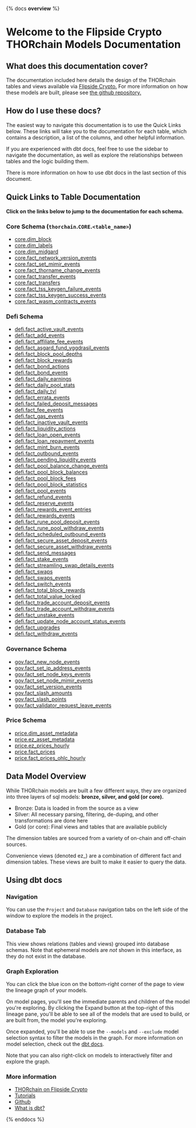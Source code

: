{% docs __overview__ %}

# Welcome to the Flipside Crypto THORchain Models Documentation

## **What does this documentation cover?**

The documentation included here details the design of the THORchain
tables and views available via [Flipside Crypto.](https://flipsidecrypto.xyz/insights/dashboards/thorchain) For more information on how these models are built, please see [the github repository.](https://github.com/FlipsideCrypto/thorchain-models)

## **How do I use these docs?**

The easiest way to navigate this documentation is to use the Quick Links below. These links will take you to the documentation for each table, which contains a description, a list of the columns, and other helpful information.

If you are experienced with dbt docs, feel free to use the sidebar to navigate the documentation, as well as explore the relationships between tables and the logic building them.

There is more information on how to use dbt docs in the last section of this document.

## **Quick Links to Table Documentation**

**Click on the links below to jump to the documentation for each schema.**

### Core Schema (`thorchain`.`CORE`.`<table_name>`)

- [core.dim_block](#!/model/model.thorchain_models.core__dim_block)
- [core.dim_labels](#!/model/model.thorchain_models.core__dim_labels)
- [core.dim_midgard](#!/model/model.thorchain_models.core__dim_midgard)
- [core.fact_network_version_events](#!/model/model.thorchain_models.core__fact_network_version_events)
- [core.fact_set_mimir_events](#!/model/model.thorchain_models.core__fact_set_mimir_events)
- [core.fact_thorname_change_events](#!/model/model.thorchain_models.core__fact_thorname_change_events)
- [core.fact_transfer_events](#!/model/model.thorchain_models.core__fact_transfer_events)
- [core.fact_transfers](#!/model/model.thorchain_models.core__fact_transfers)
- [core.fact_tss_keygen_failure_events](#!/model/model.thorchain_models.core__fact_tss_keygen_failure_events)
- [core.fact_tss_keygen_success_events](#!/model/model.thorchain_models.core__fact_tss_keygen_success_events)
- [core.fact_wasm_contracts_events](#!/model/model.thorchain_models.core__fact_wasm_contracts_events)

### Defi Schema

- [defi.fact_active_vault_events](#!/model/model.thorchain_models.defi__fact_active_vault_events)
- [defi.fact_add_events](#!/model/model.thorchain_models.defi__fact_add_events)
- [defi.fact_affiliate_fee_events](#!/model/model.thorchain_models.defi__fact_affiliate_fee_events)
- [defi.fact_asgard_fund_yggdrasil_events](#!/model/model.thorchain_models.defi__fact_asgard_fund_yggdrasil_events)
- [defi.fact_block_pool_depths](#!/model/model.thorchain_models.defi__fact_block_pool_depths)
- [defi.fact_block_rewards](#!/model/model.thorchain_models.defi__fact_block_rewards)
- [defi.fact_bond_actions](#!/model/model.thorchain_models.defi__fact_bond_actions)
- [defi.fact_bond_events](#!/model/model.thorchain_models.defi__fact_bond_events)
- [defi.fact_daily_earnings](#!/model/model.thorchain_models.defi__fact_daily_earnings)
- [defi.fact_daily_pool_stats](#!/model/model.thorchain_models.defi__fact_daily_pool_stats)
- [defi.fact_daily_tvl](#!/model/model.thorchain_models.defi__fact_daily_tvl)
- [defi.fact_errata_events](#!/model/model.thorchain_models.defi__fact_errata_events)
- [defi.fact_failed_deposit_messages](#!/model/model.thorchain_models.defi__fact_failed_deposit_messages)
- [defi.fact_fee_events](#!/model/model.thorchain_models.defi__fact_fee_events)
- [defi.fact_gas_events](#!/model/model.thorchain_models.defi__fact_gas_events)
- [defi.fact_inactive_vault_events](#!/model/model.thorchain_models.defi__fact_inactive_vault_events)
- [defi.fact_liquidity_actions](#!/model/model.thorchain_models.defi__fact_liquidity_actions)
- [defi.fact_loan_open_events](#!/model/model.thorchain_models.defi__fact_loan_open_events)
- [defi.fact_loan_repayment_events](#!/model/model.thorchain_models.defi__fact_loan_repayment_events)
- [defi.fact_mint_burn_events](#!/model/model.thorchain_models.defi__fact_mint_burn_events)
- [defi.fact_outbound_events](#!/model/model.thorchain_models.defi__fact_outbound_events)
- [defi.fact_pending_liquidity_events](#!/model/model.thorchain_models.defi__fact_pending_liquidity_events)
- [defi.fact_pool_balance_change_events](#!/model/model.thorchain_models.defi__fact_pool_balance_change_events)
- [defi.fact_pool_block_balances](#!/model/model.thorchain_models.defi__fact_pool_block_balances)
- [defi.fact_pool_block_fees](#!/model/model.thorchain_models.defi__fact_pool_block_fees)
- [defi.fact_pool_block_statistics](#!/model/model.thorchain_models.defi__fact_pool_block_statistics)
- [defi.fact_pool_events](#!/model/model.thorchain_models.defi__fact_pool_events)
- [defi.fact_refund_events](#!/model/model.thorchain_models.defi__fact_refund_events)
- [defi.fact_reserve_events](#!/model/model.thorchain_models.defi__fact_reserve_events)
- [defi.fact_rewards_event_entries](#!/model/model.thorchain_models.defi__fact_rewards_event_entries)
- [defi.fact_rewards_events](#!/model/model.thorchain_models.defi__fact_rewards_events)
- [defi.fact_rune_pool_deposit_events](#!/model/model.thorchain_models.defi__fact_rune_pool_deposit_events)
- [defi.fact_rune_pool_withdraw_events](#!/model/model.thorchain_models.defi__fact_rune_pool_withdraw_events)
- [defi.fact_scheduled_outbound_events](#!/model/model.thorchain_models.defi__fact_scheduled_outbound_events)
- [defi.fact_secure_asset_deposit_events](#!/model/model.thorchain_models.defi__fact_secure_asset_deposit_events)
- [defi.fact_secure_asset_withdraw_events](#!/model/model.thorchain_models.defi__fact_secure_asset_withdraw_events)
- [defi.fact_send_messages](#!/model/model.thorchain_models.defi__fact_send_messages)
- [defi.fact_stake_events](#!/model/model.thorchain_models.defi__fact_stake_events)
- [defi.fact_streamling_swap_details_events](#!/model/model.thorchain_models.defi__fact_streamling_swap_details_events)
- [defi.fact_swaps](#!/model/model.thorchain_models.defi__fact_swaps)
- [defi.fact_swaps_events](#!/model/model.thorchain_models.defi__fact_swaps_events)
- [defi.fact_switch_events](#!/model/model.thorchain_models.defi__fact_switch_events)
- [defi.fact_total_block_rewards](#!/model/model.thorchain_models.defi__fact_total_block_rewards)
- [defi.fact_total_value_locked](#!/model/model.thorchain_models.defi__fact_total_value_locked)
- [defi.fact_trade_account_deposit_events](#!/model/model.thorchain_models.defi__fact_trade_account_deposit_events)
- [defi.fact_trade_account_withdraw_events](#!/model/model.thorchain_models.defi__fact_trade_account_withdraw_events)
- [defi.fact_unstake_events](#!/model/model.thorchain_models.defi__fact_unstake_events)
- [defi.fact_update_node_account_status_events](#!/model/model.thorchain_models.defi__fact_update_node_account_status_events)
- [defi.fact_upgrades](#!/model/model.thorchain_models.defi__fact_upgrades)
- [defi.fact_withdraw_events](#!/model/model.thorchain_models.defi__fact_withdraw_events)

### Governance Schema

- [gov.fact_new_node_events](#!/model/model.thorchain_models.gov__fact_new_node_events)
- [gov.fact_set_ip_address_events](#!/model/model.thorchain_models.gov__fact_set_ip_address_events)
- [gov.fact_set_node_keys_events](#!/model/model.thorchain_models.gov__fact_set_node_keys_events)
- [gov.fact_set_node_mimir_events](#!/model/model.thorchain_models.gov__fact_set_node_mimir_events)
- [gov.fact_set_version_events](#!/model/model.thorchain_models.gov__fact_set_version_events)
- [gov.fact_slash_amounts](#!/model/model.thorchain_models.gov__fact_slash_amounts)
- [gov.fact_slash_points](#!/model/model.thorchain_models.gov__fact_slash_points)
- [gov.fact_validator_request_leave_events](#!/model/model.thorchain_models.gov__fact_validator_request_leave_events)

### Price Schema

- [price.dim_asset_metadata](#!/model/model.thorchain_models.price__dim_asset_metadata)
- [price.ez_asset_metadata](#!/model/model.thorchain_models.price__ez_asset_metadata)
- [price.ez_prices_hourly](#!/model/model.thorchain_models.price__ez_prices_hourly)
- [price.fact_prices](#!/model/model.thorchain_models.price__fact_prices)
- [price.fact_prices_ohlc_hourly](#!/model/model.thorchain_models.price__fact_prices_ohlc_hourly)

## **Data Model Overview**

While THORchain models are built a few different ways, they are organized into three layers of sql models: **bronze, silver, and gold (or core).**

- Bronze: Data is loaded in from the source as a view
- Silver: All necessary parsing, filtering, de-duping, and other transformations are done here
- Gold (or core): Final views and tables that are available publicly

The dimension tables are sourced from a variety of on-chain and off-chain sources.

Convenience views (denoted ez\_) are a combination of different fact and dimension tables. These views are built to make it easier to query the data.

## **Using dbt docs**

### Navigation

You can use the `Project` and `Database` navigation tabs on the left side of the window to explore the models in the project.

### Database Tab

This view shows relations (tables and views) grouped into database schemas. Note that ephemeral models are _not_ shown in this interface, as they do not exist in the database.

### Graph Exploration

You can click the blue icon on the bottom-right corner of the page to view the lineage graph of your models.

On model pages, you'll see the immediate parents and children of the model you're exploring. By clicking the Expand button at the top-right of this lineage pane, you'll be able to see all of the models that are used to build, or are built from, the model you're exploring.

Once expanded, you'll be able to use the `--models` and `--exclude` model selection syntax to filter the models in the graph. For more information on model selection, check out the [dbt docs](https://docs.getdbt.com/docs/model-selection-syntax).

Note that you can also right-click on models to interactively filter and explore the graph.

### **More information**

- [THORchain on Flipside Crypto](https://flipsidecrypto.xyz/insights/dashboards/thorchain)
- [Tutorials](https://docs.flipsidecrypto.com/our-data/tutorials)
- [Github](https://github.com/FlipsideCrypto/thorchain-models)
- [What is dbt?](https://docs.getdbt.com/docs/introduction)

{% enddocs %}